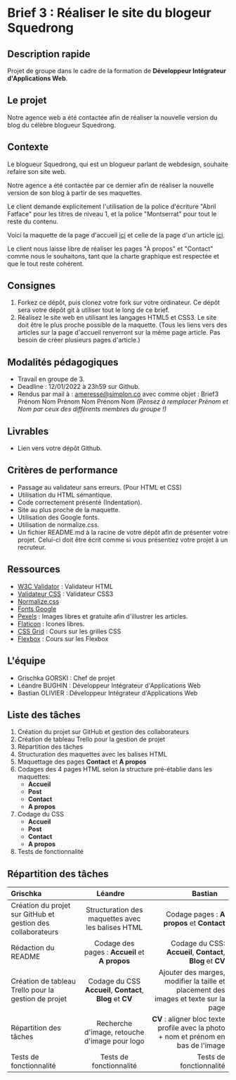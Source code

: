 # Brief 3 : Réaliser le site du blogeur Squedrong

## Description rapide
Projet de groupe dans le cadre de la formation de **Développeur Intégrateur d'Applications Web**.

## Le projet
Notre agence web a été contactée afin de réaliser la nouvelle version du blog du célèbre blogueur Squedrong.

## Contexte

Le blogueur Squedrong, qui est un blogueur parlant de webdesign, souhaite refaire son site web.

Notre agence a été contactée par ce dernier afin de réaliser la nouvelle version de son blog à partir de ses maquettes.

Le client demande explicitement l'utilisation de la police d'écriture "Abril Fatface" pour les titres de niveau 1, et la police "Montserrat" pour tout le reste du contenu.

Voici la maquette de la page d'accueil [ici](https://github.com/GrischK/Brief3-Simplon-DevInte-Val-1/blob/main/Ressources/Blog-accueil.pdf) et celle de la page d'un article [ici](https://github.com/GrischK/Brief3-Simplon-DevInte-Val-1/blob/main/Ressources/Blog-post.pdf).

Le client nous laisse libre de réaliser les pages "À propos" et "Contact" comme nous le souhaitons, tant que la charte graphique est respectée et que le tout reste cohérent.

## Consignes

1.  Forkez ce dépôt, puis clonez votre fork sur votre ordinateur. Ce dépôt sera votre dépôt git à utiliser tout le long de ce brief.
2.  Réalisez le site web en utilisant les langages HTML5 et CSS3. Le site doit être le plus proche possible de la maquette. (Tous les liens vers des articles sur la page d'accueil renverront sur la même page article. Pas besoin de créer plusieurs pages d'article.)

## Modalités pédagogiques

-   Travail en groupe de 3.
-   Deadline : 12/01/2022 à 23h59 sur Github.
-   Rendus par mail à : [ameresse@simplon.co](mailto:ameresse@simplon.co) avec comme objet : Brief3 Prénom Nom Prénom Nom Prénom Nom _(Pensez à remplacer Prénom et Nom par ceux des différents membres du groupe !)_

## Livrables

-   Lien vers votre dépôt Github.

## Critères de performance

-   Passage au validateur sans erreurs. (Pour HTML et CSS)
-   Utilisation du HTML sémantique.
-   Code correctement présenté (Indentation).
-   Site au plus proche de la maquette.
-   Utilisation des Google fonts.
-   Utilisation de normalize.css.
-   Un fichier README.md à la racine de votre dépôt afin de présenter votre projet. Celui-ci doit être écrit comme si vous présentiez votre projet à un recruteur.

## Ressources

-   [W3C Validator](https://validator.w3.org/) : Validateur HTML
-   [Validateur CSS](https://jigsaw.w3.org/css-validator/) : Validateur CSS3
-   [Normalize.css](https://github.com/necolas/normalize.css)
-   [Fonts Google](https://fonts.google.com)
-   [Pexels](https://www.pexels.com/fr-fr/) : Images libres et gratuite afin d'illustrer les articles.
-   [Flaticon](https://www.flaticon.com/fr/) : Icones libres.
-   [CSS Grid](https://www.youtube.com/watch?v=2H602-zG62w) : Cours sur les grilles CSS
-   [Flexbox](https://www.youtube.com/watch?v=LNqBKTeeiWo) : Cours sur les Flexbox

## L'équipe
- Grischka GORSKI : Chef de projet
- Léandre BUGHIN : Développeur Intégrateur d'Applications Web
- Bastian OLIVIER : Développeur Intégrateur d'Applications Web

## Liste des tâches 

1. Création du projet sur GitHub et gestion des collaborateurs
2. Création de tableau Trello pour la gestion de projet
3. Répartition des tâches
4. Structuration des maquettes avec les balises HTML
5. Maquettage des pages **Contact** et **A propos**
6. Codages des 4 pages HTML selon la structure pré-établie dans les maquettes:
	- **Accueil**
	- **Post**
	- **Contact**
	- **A propos**
6. Codage du CSS 
	- **Accueil**
	- **Post**
	- **Contact**
	- **A propos**
7. Tests de fonctionnalité

## Répartition des tâches

| Grischka | Léandre &nbsp;&nbsp;&nbsp; | Bastian &nbsp;&nbsp;&nbsp; |
| :---------- |:----------:| ----------:|
| Création du projet sur GitHub et gestion des collaborateurs | Structuration des maquettes avec les balises HTML | Codage pages : **A propos** et **Contact**|
| Rédaction du README | Codage des pages : **Accueil** et **A propos**| Codage du CSS: **Accueil**, **Contact**, **Blog** et **CV** |
| Création de tableau Trello pour la gestion de projet | Codage du CSS **Accueil**, **Contact**, **Blog** et **CV** | Ajouter des marges, modifier la taille et placement des images et texte sur la page|
|Répartition des tâches| Recherche d'image, retouche d'image pour logo| **CV** : aligner bloc texte profile avec la photo + nom et prénom en bas de l'image |
|Tests de fonctionnalité| Tests de fonctionnalité| Tests de fonctionnalité|
```
